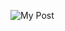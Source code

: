 ![My Post](https://user-images.githubusercontent.com/19421889/89681541-23db0500-d8c3-11ea-8db9-8512e0a94158.png)

<!--
**Jason8Ni/Jason8Ni** is a ✨ _special_ ✨ repository because its `README.md` (this file) appears on your GitHub profile.

Here are some ideas to get you started:

- 🔭 I’m currently working on ...
- 🌱 I’m currently learning ...
- 👯 I’m looking to collaborate on ...
- 🤔 I’m looking for help with ...
- 💬 Ask me about ...
- 📫 How to reach me: ...
- 😄 Pronouns: ...
- ⚡ Fun fact: ...
-->
